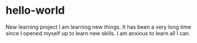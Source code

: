 # hello-world
New learning project
I am learning new things. It has been a very long time since I opened myself up to learn new skills. I am anxious to learn all I can.
